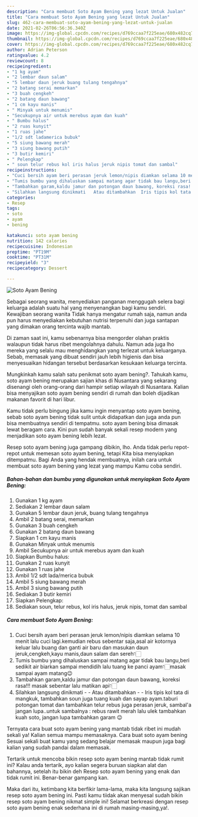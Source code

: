```yaml
---
description: "Cara membuat Soto Ayam Bening yang lezat Untuk Jualan"
title: "Cara membuat Soto Ayam Bening yang lezat Untuk Jualan"
slug: 462-cara-membuat-soto-ayam-bening-yang-lezat-untuk-jualan
date: 2021-02-26T06:56:36.340Z
image: https://img-global.cpcdn.com/recipes/d769ccaa7f225eae/680x482cq70/soto-ayam-bening-foto-resep-utama.jpg
thumbnail: https://img-global.cpcdn.com/recipes/d769ccaa7f225eae/680x482cq70/soto-ayam-bening-foto-resep-utama.jpg
cover: https://img-global.cpcdn.com/recipes/d769ccaa7f225eae/680x482cq70/soto-ayam-bening-foto-resep-utama.jpg
author: Adrian Peterson
ratingvalue: 4.2
reviewcount: 8
recipeingredient:
- "1 kg ayam"
- "2 lembar daun salam"
- "5 lembar daun jeruk buang tulang tengahnya"
- "2 batang serai memarkan"
- "3 buah cengkeh"
- "2 batang daun bawang"
- "1 cm kayu manis"
- " Minyak untuk menumis"
- "Secukupnya air untuk merebus ayam dan kuah"
- " Bumbu halus"
- "2 ruas kunyit"
- "1 ruas jahe"
- "1/2 sdt ladamerica bubuk"
- "5 siung bawang merah"
- "3 siung bawang putih"
- "3 butir kemiri"
- " Pelengkap"
- " soun telur rebus kol iris halus jeruk nipis tomat dan sambal"
recipeinstructions:
- "Cuci bersih ayam beri perasan jeruk lemon/nipis diamkan selama 10 menit lalu cuci lagi.kemudian rebus sebentar saja,asal air kotornya keluar lalu buang dan ganti air baru dan masukan daun jeruk,cengkeh,kayu manis,daun salam dan sereh👇🏻"
- "Tumis bumbu yang dihaluskan sampai matang agar tidak bau langu,beri sedikit air biarkan sampai mendidih lalu tuang ke panci ayam👇🏻masak sampai ayam matang😉"
- "Tambahkan garam,kaldu jamur dan potongan daun bawang, koreksi rasa!!! masak sebentar lalu matikan api👇🏻"
- "Silahkan langsung dinikmati   Atau ditambahkan  Iris tipis kol tata di mangkuk, tambahkan soun juga tuang kuah dan sayap ayam.taburi potongan tomat dan tambahkan telur rebus juga perasan jeruk, sambal&#39;a jangan lupa..untuk sambalnya : rebus rawit merah lalu ulek tambahkan kuah soto, jangan lupa tambahkan garam 😉"
categories:
- Resep
tags:
- soto
- ayam
- bening

katakunci: soto ayam bening 
nutrition: 142 calories
recipecuisine: Indonesian
preptime: "PT19M"
cooktime: "PT31M"
recipeyield: "3"
recipecategory: Dessert

---
```



![Soto Ayam Bening](https://img-global.cpcdn.com/recipes/d769ccaa7f225eae/680x482cq70/soto-ayam-bening-foto-resep-utama.jpg)

Sebagai seorang wanita, menyediakan panganan menggugah selera bagi keluarga adalah suatu hal yang menyenangkan bagi kamu sendiri. Kewajiban seorang  wanita Tidak hanya mengatur rumah saja, namun anda pun harus menyediakan kebutuhan nutrisi terpenuhi dan juga santapan yang dimakan orang tercinta wajib mantab.

Di zaman  saat ini, kamu sebenarnya bisa mengorder olahan praktis walaupun tidak harus ribet mengolahnya dahulu. Namun ada juga lho mereka yang selalu mau menghidangkan yang terlezat untuk keluarganya. Sebab, memasak yang dibuat sendiri jauh lebih higienis dan bisa menyesuaikan hidangan tersebut berdasarkan kesukaan keluarga tercinta. 



Mungkinkah kamu salah satu penikmat soto ayam bening?. Tahukah kamu, soto ayam bening merupakan sajian khas di Nusantara yang sekarang disenangi oleh orang-orang dari hampir setiap wilayah di Nusantara. Kalian bisa menyajikan soto ayam bening sendiri di rumah dan boleh dijadikan makanan favorit di hari libur.

Kamu tidak perlu bingung jika kamu ingin menyantap soto ayam bening, sebab soto ayam bening tidak sulit untuk didapatkan dan juga anda pun bisa membuatnya sendiri di tempatmu. soto ayam bening bisa dimasak lewat beragam cara. Kini pun sudah banyak sekali resep modern yang menjadikan soto ayam bening lebih lezat.

Resep soto ayam bening juga gampang dibikin, lho. Anda tidak perlu repot-repot untuk memesan soto ayam bening, tetapi Kita bisa menyiapkan ditempatmu. Bagi Anda yang hendak membuatnya, inilah cara untuk membuat soto ayam bening yang lezat yang mampu Kamu coba sendiri.

<!--inarticleads1-->

##### Bahan-bahan dan bumbu yang digunakan untuk menyiapkan Soto Ayam Bening:

1. Gunakan 1 kg ayam
1. Sediakan 2 lembar daun salam
1. Gunakan 5 lembar daun jeruk, buang tulang tengahnya
1. Ambil 2 batang serai, memarkan
1. Gunakan 3 buah cengkeh
1. Gunakan 2 batang daun bawang
1. Siapkan 1 cm kayu manis
1. Gunakan  Minyak untuk menumis
1. Ambil Secukupnya air untuk merebus ayam dan kuah
1. Siapkan  Bumbu halus:
1. Gunakan 2 ruas kunyit
1. Gunakan 1 ruas jahe
1. Ambil 1/2 sdt lada/merica bubuk
1. Ambil 5 siung bawang merah
1. Ambil 3 siung bawang putih
1. Sediakan 3 butir kemiri
1. Siapkan  Pelengkap:
1. Sediakan  soun, telur rebus, kol iris halus, jeruk nipis, tomat dan sambal




<!--inarticleads2-->

##### Cara membuat Soto Ayam Bening:

1. Cuci bersih ayam beri perasan jeruk lemon/nipis diamkan selama 10 menit lalu cuci lagi.kemudian rebus sebentar saja,asal air kotornya keluar lalu buang dan ganti air baru dan masukan daun jeruk,cengkeh,kayu manis,daun salam dan sereh👇🏻
1. Tumis bumbu yang dihaluskan sampai matang agar tidak bau langu,beri sedikit air biarkan sampai mendidih lalu tuang ke panci ayam👇🏻masak sampai ayam matang😉
1. Tambahkan garam,kaldu jamur dan potongan daun bawang, koreksi rasa!!! masak sebentar lalu matikan api👇🏻
1. Silahkan langsung dinikmati  -  - Atau ditambahkan -  - Iris tipis kol tata di mangkuk, tambahkan soun juga tuang kuah dan sayap ayam.taburi potongan tomat dan tambahkan telur rebus juga perasan jeruk, sambal&#39;a jangan lupa..untuk sambalnya : rebus rawit merah lalu ulek tambahkan kuah soto, jangan lupa tambahkan garam 😉




Ternyata cara buat soto ayam bening yang mantab tidak ribet ini mudah sekali ya! Kalian semua mampu memasaknya. Cara buat soto ayam bening Sesuai sekali buat kamu yang sedang belajar memasak maupun juga bagi kalian yang sudah pandai dalam memasak.

Tertarik untuk mencoba bikin resep soto ayam bening mantab tidak rumit ini? Kalau anda tertarik, ayo kalian segera buruan siapkan alat dan bahannya, setelah itu bikin deh Resep soto ayam bening yang enak dan tidak rumit ini. Benar-benar gampang kan. 

Maka dari itu, ketimbang kita berfikir lama-lama, maka kita langsung sajikan resep soto ayam bening ini. Pasti kamu tiidak akan menyesal sudah bikin resep soto ayam bening nikmat simple ini! Selamat berkreasi dengan resep soto ayam bening enak sederhana ini di rumah masing-masing,ya!.

